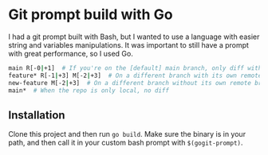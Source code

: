# Git prompt build with Go

I had a git prompt built with Bash, but I wanted to use a language with easier string and variables manipulations. It was important to still have a prompt with great performance, so I used Go.

```bash
main R[-0|+1]  # If you're on the [default] main branch, only diff with your current remote, origin/[default]
feature* R[-1|+3] M[-2|+3]  # On a different branch with its own remote branch, diff with both the remote R and default main M
new-feature M[-2|+3]  # On a different branch without its own remote branch, diff with only the default main M
main*  # When the repo is only local, no diff
```

## Installation

Clone this project and then run `go build`. Make sure the binary is in your path, and then call it in your custom bash prompt with `$(gogit-prompt)`.
